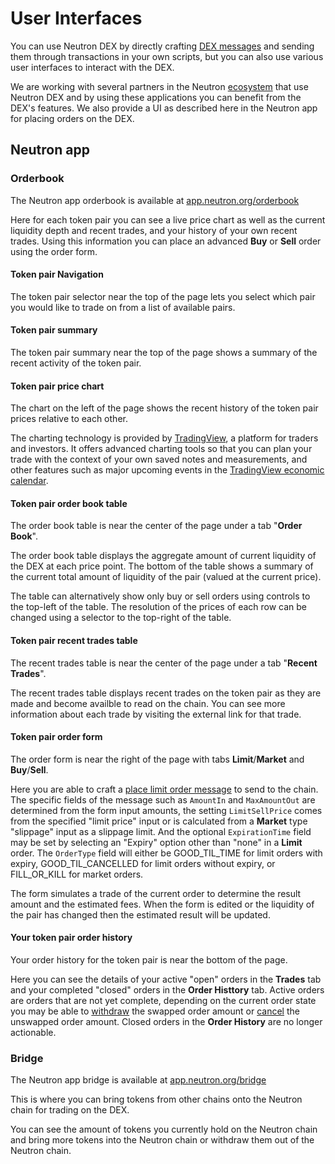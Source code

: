# User Interfaces

You can use Neutron DEX by directly crafting [DEX messages](/neutron/modules/dex/messages) and sending them through transactions in your own scripts, but you can also use various user interfaces to interact with the DEX.

We are working with several partners in the Neutron [ecosystem](https://app.neutron.org/ecosystem) that use Neutron DEX and by using these applications you can benefit from the DEX's features. We also provide a UI as described here in the Neutron app for placing orders on the DEX.

## Neutron app

### Orderbook

The Neutron app orderbook is available at [app.neutron.org/orderbook](https://app.neutron.org/orderbook)

Here for each token pair you can see a live price chart as well as the current liquidity depth and recent trades, and your history of your own recent trades. Using this information you can place an advanced **Buy** or **Sell** order using the order form.

#### Token pair Navigation

The token pair selector near the top of the page lets you select which pair you would like to trade on from a list of available pairs.

#### Token pair summary

The token pair summary near the top of the page shows a summary of the recent activity of the token pair.

#### Token pair price chart

The chart on the left of the page shows the recent history of the token pair prices relative to each other.

The charting technology is provided by [TradingView](https://www.tradingview.com/), a platform for traders and investors. It offers advanced charting tools so that you can plan your trade with the context of your own saved notes and measurements, and other features such as major upcoming events in the [TradingView economic calendar](https://www.tradingview.com/economic-calendar/).

#### Token pair order book table

The order book table is near the center of the page under a tab "**Order Book**".

The order book table displays the aggregate amount of current liquidity of the DEX at each price point. The bottom of the table shows a summary of the current total amount of liquidity of the pair (valued at the current price).

The table can alternatively show only buy or sell orders using controls to the top-left of the table. The resolution of the prices of each row can be changed using a selector to the top-right of the table.

#### Token pair recent trades table

The recent trades table is near the center of the page under a tab "**Recent Trades**".

The recent trades table displays recent trades on the token pair as they are made and become availble to read on the chain. You can see more information about each trade by visiting the external link for that trade.

#### Token pair order form

The order form is near the right of the page with tabs **Limit**/**Market** and **Buy**/**Sell**.

Here you are able to craft a [place limit order message](/neutron/modules/dex/messages#place-limit-order) to send to the chain. The specific fields of the message such as `AmountIn` and `MaxAmountOut` are determined from the form input amounts, the setting `LimitSellPrice` comes from the specified "limit price" input or is calculated from a **Market** type "slippage" input as a slippage limit. And the optional `ExpirationTime` field may be set by selecting an "Expiry" option other than "none" in a **Limit** order. The `OrderType` field will either be GOOD_TIL_TIME for limit orders with expiry, GOOD_TIL_CANCELLED for limit orders without expiry, or FILL_OR_KILL for market orders.

The form simulates a trade of the current order to determine the result amount and the estimated fees. When the form is edited or the liquidity of the pair has changed then the estimated result will be updated.

#### Your token pair order history

Your order history for the token pair is near the bottom of the page.

Here you can see the details of your active "open" orders in the **Trades** tab and your completed "closed" orders in the **Order Histtory** tab. Active orders are orders that are not yet complete, depending on the current order state you may be able to [withdraw](/neutron/modules/dex/messages#withdraw-filled-limit-order) the swapped order amount or [cancel](/neutron/modules/dex/messages#cancel-limit-order) the unswapped order amount. Closed orders in the **Order History** are no longer actionable.

### Bridge

The Neutron app bridge is available at [app.neutron.org/bridge](https://app.neutron.org/bridge)

This is where you can bring tokens from other chains onto the Neutron chain for trading on the DEX.

You can see the amount of tokens you currently hold on the Neutron chain and bring more tokens into the Neutron chain or withdraw them out of the Neutron chain.

